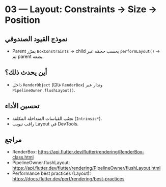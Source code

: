 # 03 — Layout: Constraints → Size → Position

## نموذج القيود الصندوقي
- Parent يمرّر `BoxConstraints` → child يحسب حجمَه عبر `performLayout()` → ثم parent يضعه.

## أين يحدث ذلك؟
- داخل `RenderObject` (غالبًا `RenderBox`) وتدار عبر `PipelineOwner.flushLayout()`.

## تحسين الأداء
- تجنّب القياسات المتداخلة المكلفة (`Intrinsic*`).
- راقب تبويب Layout في DevTools.

## مراجع
- RenderBox: https://api.flutter.dev/flutter/rendering/RenderBox-class.html
- PipelineOwner.flushLayout: https://api.flutter.dev/flutter/rendering/PipelineOwner/flushLayout.html
- Performance best practices (Layout): https://docs.flutter.dev/perf/rendering/best-practices

